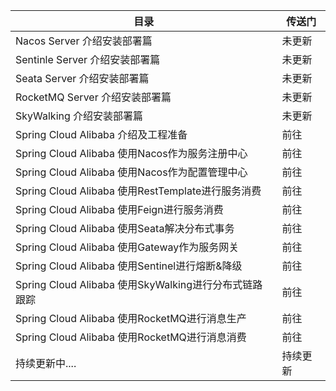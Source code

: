 | 目录                                                  | 传送门   |
| ----------------------------------------------------- | -------- |
| Nacos Server 介绍安装部署篇                           | 未更新   |
| Sentinle Server 介绍安装部署篇                        | 未更新   |
| Seata Server 介绍安装部署篇                           | 未更新   |
| RocketMQ  Server 介绍安装部署篇                       | 未更新   |
| SkyWalking 介绍安装部署篇                             | 未更新   |
| Spring Cloud Alibaba 介绍及工程准备                   | 前往     |
| Spring Cloud Alibaba 使用Nacos作为服务注册中心        | 前往     |
| Spring Cloud Alibaba 使用Nacos作为配置管理中心        | 前往     |
| Spring Cloud Alibaba 使用RestTemplate进行服务消费     | 前往     |
| Spring Cloud Alibaba 使用Feign进行服务消费            | 前往     |
| Spring Cloud Alibaba 使用Seata解决分布式事务          | 前往     |
| Spring Cloud Alibaba 使用Gateway作为服务网关          | 前往     |
| Spring Cloud Alibaba 使用Sentinel进行熔断&降级        | 前往     |
| Spring Cloud Alibaba 使用SkyWalking进行分布式链路跟踪 | 前往     |
| Spring Cloud Alibaba 使用RocketMQ进行消息生产         | 前往     |
| Spring Cloud Alibaba 使用RocketMQ进行消息消费         | 前往     |
| 持续更新中....                                        | 持续更新 |

